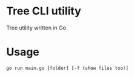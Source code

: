 # Tree CLI utility
Tree utility written in Go

# Usage
`go run main.go [folder] [-f (show files too)]`

